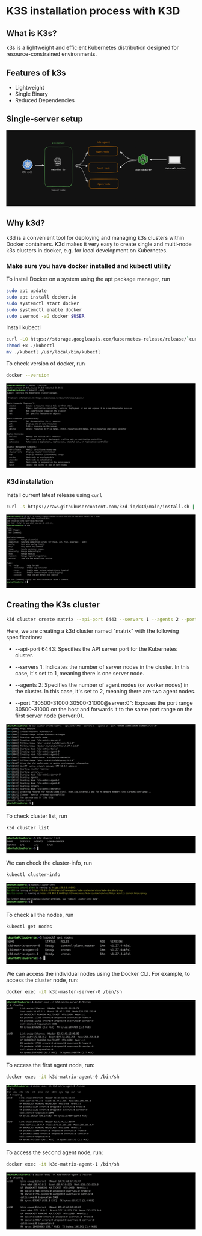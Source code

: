 # K3S installation process with K3D

## What is K3s?
k3s is a lightweight and efficient Kubernetes distribution designed for resource-constrained environments.

## Features of k3s
- Lightweight
- Single Binary
- Reduced Dependencies

## Single-server setup

![single server setup](https://github.com/Raihan-009/kubernetes-developments/blob/main/k3s-installation/architecture/single-server-setup.png)

## Why k3d?
k3d is a convenient tool for deploying and managing k3s clusters within Docker containers. K3d makes it very easy to create single and multi-node k3s clusters in docker, e.g. for local development on Kubernetes.

### Make sure you have docker installed and kubectl utility

To install Docker on a system using the apt package manager, run
```bash
sudo apt update
sudo apt install docker.io
sudo systemctl start docker
sudo systemctl enable docker
sudo usermod -aG docker $USER
```

Install kubectl
```bash
curl -LO https://storage.googleapis.com/kubernetes-release/release/`curl -s https://storage.googleapis.com/kubernetes-release/release/stable.txt`/bin/linux/amd64/kubectl
chmod +x ./kubectl
mv ./kubectl /usr/local/bin/kubectl
```

To check version of docker, run
```bash
docker --version
```

![version](https://github.com/Raihan-009/kubernetes-developments/blob/main/k3s-installation/examples/versions.png)


### K3d installation
Install current latest release using `curl`
```bash
curl -s https://raw.githubusercontent.com/k3d-io/k3d/main/install.sh | bash
```

![installing k3d](https://github.com/Raihan-009/kubernetes-developments/blob/main/k3s-installation/examples/k3d-installation.png)

## Creating the K3s cluster
```bash
k3d cluster create matrix --api-port 6443 --servers 1 --agents 2 --port "30500-31000:30500-31000@server:0"
```

Here, we are creating a k3d cluster named "matrix" with the following specifications:

- --api-port 6443: Specifies the API server port for the Kubernetes cluster.

- --servers 1: Indicates the number of server nodes in the cluster. In this case, it's set to 1, meaning there is one server node.

- --agents 2: Specifies the number of agent nodes (or worker nodes) in the cluster. In this case, it's set to 2, meaning there are two agent nodes.

- --port "30500-31000:30500-31000@server:0": Exposes the port range 30500-31000 on the host and forwards it to the same port range on the first server node (server:0).

![cluster creating](https://github.com/Raihan-009/kubernetes-developments/blob/main/k3s-installation/examples/cluster-created.png)

To check cluster list, run
```bash
k3d cluster list
```
![cluster list](https://github.com/Raihan-009/kubernetes-developments/blob/main/k3s-installation/examples/cluster-list.png)

We can check the cluster-info, run
```bash
kubectl cluster-info
```

![cluster-info](https://github.com/Raihan-009/kubernetes-developments/blob/main/k3s-installation/examples/cluster-info.png)

To check all the nodes, run
```bash
kubectl get nodes
```
![cluster-info](https://github.com/Raihan-009/kubernetes-developments/blob/main/k3s-installation/examples/nodes.png)

We can access the individual nodes using the Docker CLI. For example, to access the cluster node, run:
```bash
docker exec -it k3d-master-server-0 /bin/sh
```
![master-server](https://github.com/Raihan-009/kubernetes-developments/blob/main/k3s-installation/examples/master-server.png)

To access the first agent node, run:
```bash
docker exec -it k3d-matrix-agent-0 /bin/sh
```
![agent-0](https://github.com/Raihan-009/kubernetes-developments/blob/main/k3s-installation/examples/agent-0.png)

To access the second agent node, run:
```bash
docker exec -it k3d-matrix-agent-1 /bin/sh
```
![agent-0](https://github.com/Raihan-009/kubernetes-developments/blob/main/k3s-installation/examples/agent-1.png)